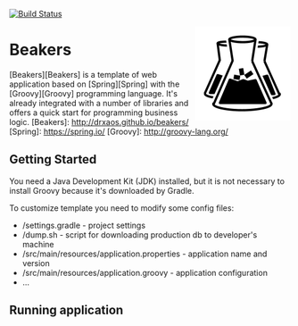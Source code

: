 [![Build Status](https://travis-ci.org/drxaos/beakers.svg?branch=master)](https://travis-ci.org/drxaos/beakers)

<img align="right" src="src/main/resources/static/images/logo.png">

Beakers
===

[Beakers][Beakers] is a template of web application based on [Spring][Spring] with the [Groovy][Groovy] programming language. It's already integrated with a number of libraries and offers a quick start for programming business logic.
[Beakers]: http://drxaos.github.io/beakers/
[Spring]: https://spring.io/
[Groovy]: http://groovy-lang.org/

Getting Started
---

You need a Java Development Kit (JDK) installed, but it is not necessary to install Groovy because it's downloaded by Gradle.

To customize template you need to modify some config files:

* /settings.gradle - project settings
* /dump.sh - script for downloading production db to developer's machine
* /src/main/resources/application.properties - application name and version
* /src/main/resources/application.groovy - application configuration
* ...

Running application
---


